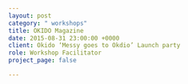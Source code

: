 ```yaml
---
layout: post
category: " workshops"
title: OKIDO Magazine
date: 2015-08-31 23:00:00 +0000
client: Okido ‘Messy goes to Okdio’ Launch party
role: Workshop Facilitator
project_page: false

---
```

